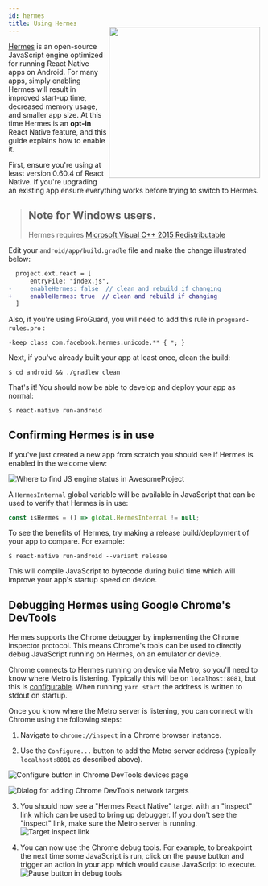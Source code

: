 ```yaml
---
id: hermes
title: Using Hermes
---
```


<a href="https://hermesengine.dev">
  <img width="300" height="300" style="float: right; margin: -30px 4px 0;" src="/react-native/docs/assets/HermesLogo.svg"/>
</a>

[Hermes](https://hermesengine.dev) is an open-source JavaScript engine optimized for running React Native apps on Android. For many apps, simply enabling Hermes will result in improved start-up time, decreased memory usage, and smaller app size. At this time Hermes is an **opt-in** React Native feature, and this guide explains how to enable it.

First, ensure you're using at least version 0.60.4 of React Native. If you're upgrading an existing app ensure everything works before trying to switch to Hermes.

> ## Note for Windows users. 
> Hermes requires [Microsoft Visual C++ 2015 Redistributable](https://www.microsoft.com/en-us/download/details.aspx?id=48145)

Edit your `android/app/build.gradle` file and make the change illustrated below:

```diff
  project.ext.react = [
      entryFile: "index.js",
-     enableHermes: false  // clean and rebuild if changing
+     enableHermes: true  // clean and rebuild if changing
  ]
```

Also, if you're using ProGuard, you will need to add this rule in `proguard-rules.pro` :

```
-keep class com.facebook.hermes.unicode.** { *; }
```

Next, if you've already built your app at least once, clean the build:

```shell
$ cd android && ./gradlew clean
```

That's it! You should now be able to develop and deploy your app as normal:

```shell
$ react-native run-android
```

## Confirming Hermes is in use

If you've just created a new app from scratch you should see if Hermes is enabled in the welcome view:

![Where to find JS engine status in AwesomeProject](/react-native/docs/assets/HermesApp.jpg)

A `HermesInternal` global variable will be available in JavaScript that can be used to verify that Hermes is in use:

```jsx
const isHermes = () => global.HermesInternal != null;
```

To see the benefits of Hermes, try making a release build/deployment of your app to compare. For example:

```shell
$ react-native run-android --variant release
```

This will compile JavaScript to bytecode during build time which will improve your app's startup speed on device.

## Debugging Hermes using Google Chrome's DevTools

Hermes supports the Chrome debugger by implementing the Chrome inspector protocol. This means Chrome's tools can be used to directly debug JavaScript running on Hermes, on an emulator or device.

Chrome connects to Hermes running on device via Metro, so you'll need to know where Metro is listening. Typically this will be on `localhost:8081`, but this is [configurable](https://facebook.github.io/metro/docs/en/configuration). When running `yarn start` the address is written to stdout on startup.

Once you know where the Metro server is listening, you can connect with Chrome using the following steps:

1. Navigate to `chrome://inspect` in a Chrome browser instance.

2. Use the `Configure...` button to add the Metro server address (typically `localhost:8081` as described above).

![Configure button in Chrome DevTools devices page](/react-native/docs/assets/HermesDebugChromeConfig.png)

![Dialog for adding Chrome DevTools network targets](/react-native/docs/assets/HermesDebugChromeMetroAddress.png)

3. You should now see a "Hermes React Native" target with an "inspect" link which can be used to bring up debugger. If you don't see the "inspect" link, make sure the Metro server is running. ![Target inspect link](/react-native/docs/assets/HermesDebugChromeInspect.png)

4. You can now use the Chrome debug tools. For example, to breakpoint the next time some JavaScript is run, click on the pause button and trigger an action in your app which would cause JavaScript to execute. ![Pause button in debug tools](/react-native/docs/assets/HermesDebugChromePause.png)
